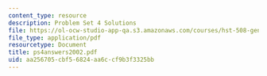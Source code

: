 ```yaml
---
content_type: resource
description: Problem Set 4 Solutions
file: https://ol-ocw-studio-app-qa.s3.amazonaws.com/courses/hst-508-genomics-and-computational-biology-fall-2002/aa256705cbf56824aa6ccf9b3f3325bb_ps4answers2002.pdf
file_type: application/pdf
resourcetype: Document
title: ps4answers2002.pdf
uid: aa256705-cbf5-6824-aa6c-cf9b3f3325bb
---
```

